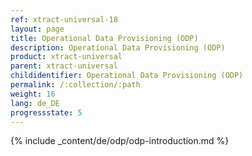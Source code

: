 ```yaml
---
ref: xtract-universal-18
layout: page
title: Operational Data Provisioning (ODP)
description: Operational Data Provisioning (ODP)
product: xtract-universal
parent: xtract-universal
childidentifier: Operational Data Provisioning (ODP)
permalink: /:collection/:path
weight: 16
lang: de_DE
progressstate: 5
---
```

{% include _content/de/odp/odp-introduction.md %} 
